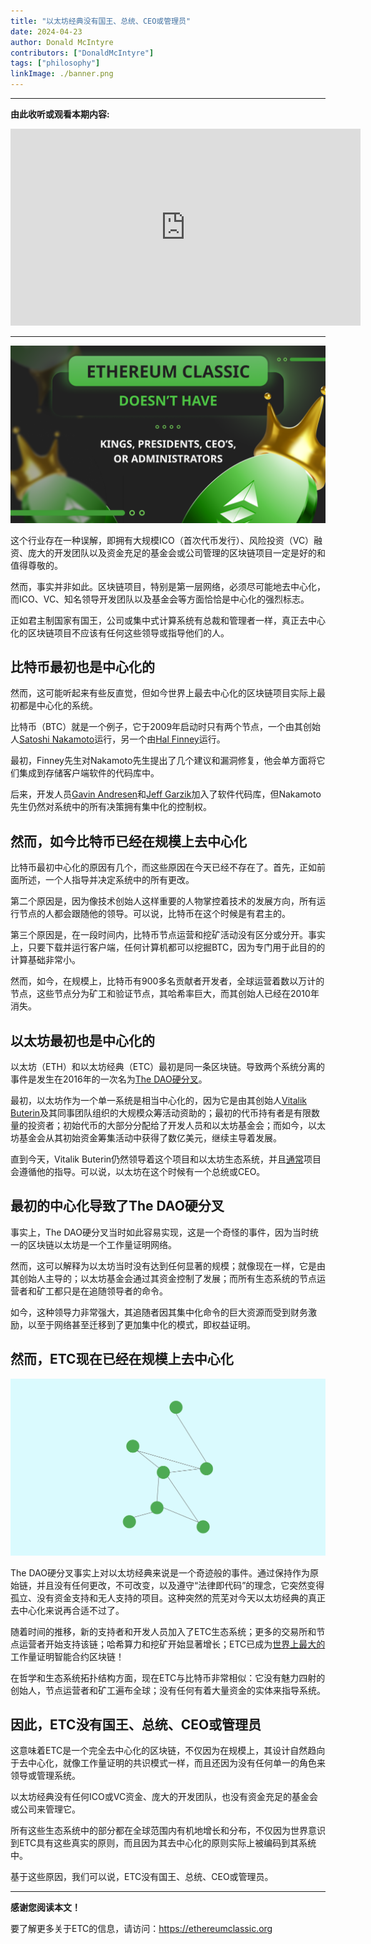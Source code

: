 ```yaml
---
title: "以太坊经典没有国王、总统、CEO或管理员"
date: 2024-04-23
author: Donald McIntyre
contributors: ["DonaldMcIntyre"]
tags: ["philosophy"]
linkImage: ./banner.png
---
```


---
**由此收听或观看本期内容:**

<iframe width="560" height="315" src="https://www.youtube.com/embed/y1_3Pz66z00" title="YouTube video player" frameborder="0" allow="accelerometer; autoplay; clipboard-write; encrypted-media; gyroscope; picture-in-picture; web-share" allowfullscreen></iframe>

---

![](./banner.png)

这个行业存在一种误解，即拥有大规模ICO（首次代币发行）、风险投资（VC）融资、庞大的开发团队以及资金充足的基金会或公司管理的区块链项目一定是好的和值得尊敬的。

然而，事实并非如此。区块链项目，特别是第一层网络，必须尽可能地去中心化，而ICO、VC、知名领导开发团队以及基金会等方面恰恰是中心化的强烈标志。

正如君主制国家有国王，公司或集中式计算系统有总裁和管理者一样，真正去中心化的区块链项目不应该有任何这些领导或指导他们的人。

## 比特币最初也是中心化的

然而，这可能听起来有些反直觉，但如今世界上最去中心化的区块链项目实际上最初都是中心化的系统。

比特币（BTC）就是一个例子，它于2009年启动时只有两个节点，一个由其创始人[Satoshi Nakamoto](https://en.wikipedia.org/wiki/Satoshi_Nakamoto)运行，另一个由[Hal Finney](https://en.wikipedia.org/wiki/Hal_Finney_(computer_scientist))运行。

最初，Finney先生对Nakamoto先生提出了几个建议和漏洞修复，他会单方面将它们集成到存储客户端软件的代码库中。

后来，开发人员[Gavin Andresen](https://en.wikipedia.org/wiki/Gavin_Andresen)和[Jeff Garzik](https://en.bitcoin.it/wiki/Jeff_Garzik)加入了软件代码库，但Nakamoto先生仍然对系统中的所有决策拥有集中化的控制权。

## 然而，如今比特币已经在规模上去中心化

比特币最初中心化的原因有几个，而这些原因在今天已经不存在了。首先，正如前面所述，一个人指导并决定系统中的所有更改。

第二个原因是，因为像技术创始人这样重要的人物掌控着技术的发展方向，所有运行节点的人都会跟随他的领导。可以说，比特币在这个时候是有君主的。

第三个原因是，在一段时间内，比特币节点运营和挖矿活动没有区分或分开。事实上，只要下载并运行客户端，任何计算机都可以挖掘BTC，因为专门用于此目的的计算基础非常小。

然而，如今，在规模上，比特币有900多名贡献者开发者，全球运营着数以万计的节点，这些节点分为矿工和验证节点，其哈希率巨大，而其创始人已经在2010年消失。

## 以太坊最初也是中心化的

以太坊（ETH）和以太坊经典（ETC）最初是同一条区块链。导致两个系统分离的事件是发生在2016年的一次名为[The DAO硬分叉](https://ethereumclassic.org/blog/2023-01-26-ethereum-classic-course-6-ethereum-classic-is-the-original-chain)。

最初，以太坊作为一个单一系统是相当中心化的，因为它是由其创始人[Vitalik Buterin](https://en.wikipedia.org/wiki/Vitalik_Buterin)及其同事团队组织的大规模众筹活动资助的；最初的代币持有者是有限数量的投资者；初始代币的大部分分配给了开发人员和以太坊基金会；而如今，以太坊基金会从其初始资金筹集活动中获得了数亿美元，继续主导着发展。

直到今天，Vitalik Buterin仍然领导着这个项目和以太坊生态系统，并且[通常](https://x.com/VitalikButerin/status/1588669782471368704)项目会遵循他的指导。可以说，以太坊在这个时候有一个总统或CEO。

## 最初的中心化导致了The DAO硬分叉

事实上，The DAO硬分叉当时如此容易实现，这是一个奇怪的事件，因为当时统一的区块链以太坊是一个工作量证明网络。

然而，这可以解释为以太坊当时没有达到任何显著的规模；就像现在一样，它是由其创始人主导的；以太坊基金会通过其资金控制了发展；而所有生态系统的节点运营者和矿工都只是在追随领导者的命令。

如今，这种领导力非常强大，其追随者因其集中化命令的巨大资源而受到财务激励，以至于网络甚至迁移到了更加集中化的模式，即权益证明。

## 然而，ETC现在已经在规模上去中心化

![](./1.png)

The DAO硬分叉事实上对以太坊经典来说是一个奇迹般的事件。通过保持作为原始链，并且没有任何更改，不可改变，以及遵守“法律即代码”的理念，它突然变得孤立、没有资金支持和无人支持的项目。这种突然的荒芜对今天以太坊经典的真正去中心化来说再合适不过了。

随着时间的推移，新的支持者和开发人员加入了ETC生态系统；更多的交易所和节点运营者开始支持该链；哈希算力和挖矿开始显著增长；ETC已成为[世界上最大的](https://ethereumclassic.org/blog/2024-04-03-ethereum-classic-etc-is-the-leading-smart-contracts-proof-of-work-blockchain-in-the-world)工作量证明智能合约区块链！

在哲学和生态系统拓扑结构方面，现在ETC与比特币非常相似：它没有魅力四射的创始人，节点运营者和矿工遍布全球；没有任何有着大量资金的实体来指导系统。

## 因此，ETC没有国王、总统、CEO或管理员

这意味着ETC是一个完全去中心化的区块链，不仅因为在规模上，其设计自然趋向于去中心化，就像工作量证明的共识模式一样，而且还因为没有任何单一的角色来领导或管理系统。

以太坊经典没有任何ICO或VC资金、庞大的开发团队，也没有资金充足的基金会或公司来管理它。

所有这些生态系统中的部分都在全球范围内有机地增长和分布，不仅因为世界意识到ETC具有这些真实的原则，而且因为其去中心化的原则实际上被编码到其系统中。

基于这些原因，我们可以说，ETC没有国王、总统、CEO或管理员。

---

**感谢您阅读本文！**

要了解更多关于ETC的信息，请访问：https://ethereumclassic.org
